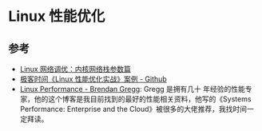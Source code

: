 # Linux 性能优化

## 参考

- [Linux 网络调优：内核网络栈参数篇](https://www.starduster.me/2020/03/02/linux-network-tuning-kernel-parameter/)
- [极客时间《Linux 性能优化实战》案例 - Github](https://github.com/feiskyer/linux-perf-examples)
- [Linux Performance - Brendan Gregg](http://www.brendangregg.com/linuxperf.html): Gregg 是拥有几十
  年经验的性能专家，他的这个博客是我目前找到的最好的性能相关资料，他写的《Systems Performance:
  Enterprise and the Cloud》被很多的大佬推荐，我找时间一定拜读。
